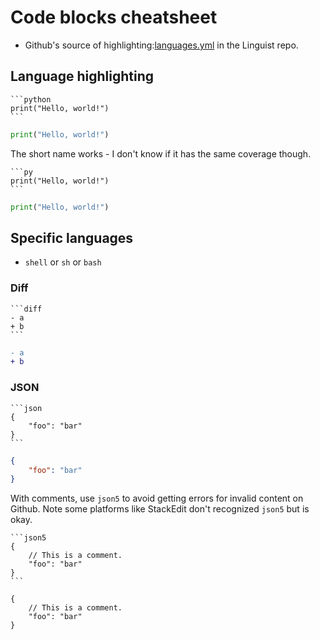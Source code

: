 # Code blocks cheatsheet
<!-- TODO I've written about this somewhere before - combine -->

- Github's source of highlighting:[languages.yml](https://github.com/github/linguist/blob/master/lib/linguist/languages.yml) in the Linguist repo.


## Language highlighting

	```python
	print("Hello, world!")
	```

```python
print("Hello, world!")
```

The short name works - I don't know if it has the same coverage though.

	```py
	print("Hello, world!")
	```

```py
print("Hello, world!")
```

## Specific languages

- `shell` or `sh` or `bash`

### Diff

	```diff
	- a
	+ b
	```

```diff
- a
+ b
```

### JSON

	```json
	{
	    "foo": "bar"
	}
	```

```json
{
    "foo": "bar"
}
```

With comments, use `json5` to avoid getting errors for invalid content on Github. Note some platforms like StackEdit don't recognized `json5` but is okay.

	```json5
	{
	    // This is a comment.
	    "foo": "bar"
	}
	```
 

```json5
{
    // This is a comment.
    "foo": "bar"
}
```

<!--stackedit_data:
eyJoaXN0b3J5IjpbLTE4NTM5MTIxNjFdfQ==
-->